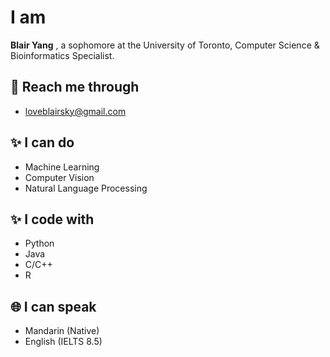 # I am
**Blair Yang** , a sophomore at the University of Toronto, Computer Science & Bioinformatics Specialist.

## 📧 Reach me through

- loveblairsky@gmail.com

## ✨ I can do

- Machine Learning
- Computer Vision
- Natural Language Processing

## ✨ I code with 

- Python
- Java
- C/C++
- R

## 🌐 I can speak
- Mandarin (Native)
- English (IELTS 8.5)
